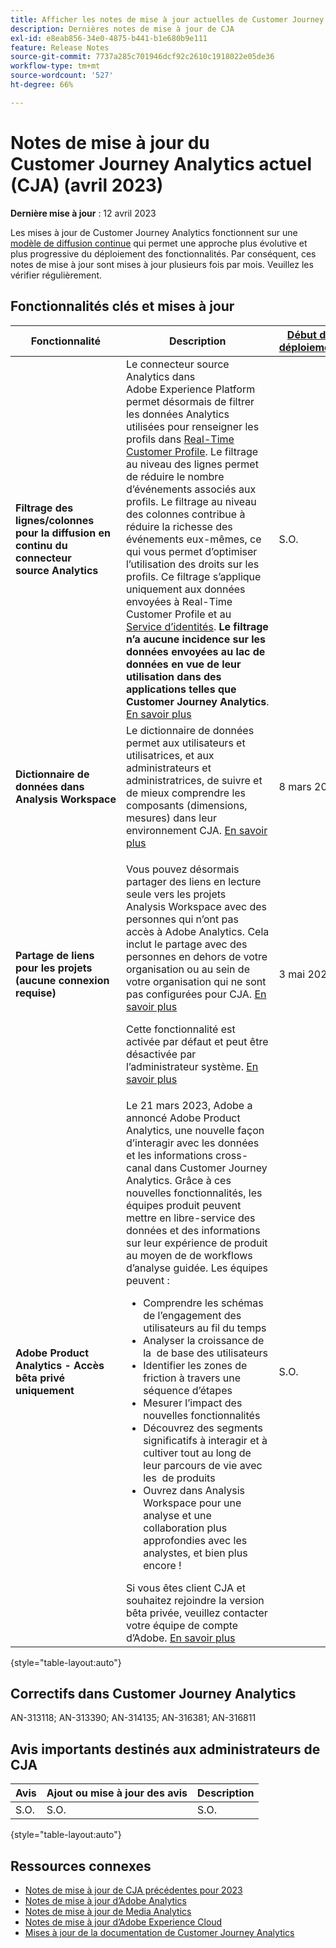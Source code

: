 ```yaml
---
title: Afficher les notes de mise à jour actuelles de Customer Journey Analytics
description: Dernières notes de mise à jour de CJA
exl-id: e8eab856-34e0-4875-b441-b1e680b9e111
feature: Release Notes
source-git-commit: 7737a285c701946dcf92c2610c1918022e05de36
workflow-type: tm+mt
source-wordcount: '527'
ht-degree: 66%

---
```


# Notes de mise à jour du Customer Journey Analytics actuel (CJA) (avril 2023)

**Dernière mise à jour** : 12 avril 2023

Les mises à jour de Customer Journey Analytics fonctionnent sur une [modèle de diffusion continue](releases.md) qui permet une approche plus évolutive et plus progressive du déploiement des fonctionnalités. Par conséquent, ces notes de mise à jour sont mises à jour plusieurs fois par mois. Veuillez les vérifier régulièrement.

## Fonctionnalités clés et mises à jour

| Fonctionnalité | Description | [Début du déploiement](/help/release-notes/releases.md) | [Disponibilité générale](/help/release-notes/releases.md) |
| ----------- | ---------- | ----- | --- |
| **Filtrage des lignes/colonnes pour la diffusion en continu du connecteur source Analytics** | Le connecteur source Analytics dans Adobe Experience Platform permet désormais de filtrer les données Analytics utilisées pour renseigner les profils dans [Real-Time Customer Profile](https://experienceleague.adobe.com/docs/experience-platform/profile/home.html?lang=fr). Le filtrage au niveau des lignes permet de réduire le nombre d’événements associés aux profils. Le filtrage au niveau des colonnes contribue à réduire la richesse des événements eux-mêmes, ce qui vous permet d’optimiser l’utilisation des droits sur les profils. Ce filtrage s’applique uniquement aux données envoyées à Real-Time Customer Profile et au [Service d’identités](https://experienceleague.adobe.com/docs/experience-platform/identity/home.html?lang=fr). **Le filtrage n’a aucune incidence sur les données envoyées au lac de données en vue de leur utilisation dans des applications telles que Customer Journey Analytics**. [En savoir plus](https://experienceleague.adobe.com/docs/experience-platform/sources/ui-tutorials/create/adobe-applications/analytics.html?lang=fr#filtering-for-profile) | S.O. | 29 mars 2023 |
| **Dictionnaire de données dans Analysis Workspace** | Le dictionnaire de données permet aux utilisateurs et utilisatrices, et aux administrateurs et administratrices, de suivre et de mieux comprendre les composants (dimensions, mesures) dans leur environnement CJA. [En savoir plus](/help/components/data-dictionary/data-dictionary-overview.md) | 8 mars 2023 | 29 mars 2023 |
| **Partage de liens pour les projets (aucune connexion requise)** | <p>Vous pouvez désormais partager des liens en lecture seule vers les projets Analysis Workspace avec des personnes qui n’ont pas accès à Adobe Analytics. Cela inclut le partage avec des personnes en dehors de votre organisation ou au sein de votre organisation qui ne sont pas configurées pour CJA. [En savoir plus](https://experienceleague.adobe.com/docs/analytics-platform/using/cja-workspace/curate-share/share-projects.html?lang=en#share-public-link)</p> <p>Cette fonctionnalité est activée par défaut et peut être désactivée par l’administrateur système. [En savoir plus](https://experienceleague.adobe.com/docs/analytics-platform/using/cja-workspace/user-preferences.html?lang=en#company-preferences)</p> | 3 mai 2023 | Juin 2023 |
| **Adobe Product Analytics - Accès bêta privé uniquement** | Le 21 mars 2023, Adobe a annoncé Adobe Product Analytics, une nouvelle façon d’interagir avec les données et les informations cross-canal dans Customer Journey Analytics. Grâce à ces nouvelles fonctionnalités, les équipes produit peuvent mettre en libre-service des données et des informations sur leur expérience de produit au moyen de &#x200B; de workflows d’analyse guidée. Les équipes peuvent :<ul><li>Comprendre les schémas de l’engagement des utilisateurs au fil du temps &#x200B;</li><li>Analyser la croissance de la &#x200B; de base des utilisateurs</li><li>Identifier les zones de friction à travers une séquence d’étapes&#x200B;</li><li>Mesurer l’impact des nouvelles fonctionnalités&#x200B;</li><li>Découvrez des segments significatifs à interagir et à cultiver tout au long de leur parcours de vie avec les &#x200B; de produits</li><li>Ouvrez dans Analysis Workspace pour une analyse et une collaboration plus approfondies avec les analystes, et bien plus encore ! &#x200B;</li></ul>Si vous êtes client CJA et souhaitez rejoindre la version bêta privée, veuillez contacter votre équipe de compte d’Adobe. [En savoir plus](https://business.adobe.com/products/product-analytics/adobe-product-analytics.html) | S.O. | 17 juillet 2023 |

{style="table-layout:auto"}

## Correctifs dans Customer Journey Analytics

AN-313118; AN-313390; AN-314135; AN-316381; AN-316811

## Avis importants destinés aux administrateurs de CJA

| Avis | Ajout ou mise à jour des avis | Description |
| --- | --- | --- |
| S.O. | S.O. | S.O. |

{style="table-layout:auto"}

## Ressources connexes

* [Notes de mise à jour de CJA précédentes pour 2023](/help/release-notes/2023.md)
* [Notes de mise à jour d’Adobe Analytics](https://experienceleague.adobe.com/docs/analytics/release-notes/latest.html?lang=fr)
* [Notes de mise à jour de Media Analytics](https://experienceleague.adobe.com/docs/media-analytics/using/additional-resources/release-notes.html?lang=fr)
* [Notes de mise à jour d’Adobe Experience Cloud](https://experienceleague.adobe.com/docs/release-notes/experience-cloud/current.html?lang=fr)
* [Mises à jour de la documentation de Customer Journey Analytics](/help/release-notes/doc-changes.md)
